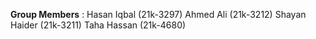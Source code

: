 **Group Members** : 
Hasan Iqbal (21k-3297) Ahmed Ali (21k-3212) Shayan Haider (21k-3211) Taha Hassan (21k-4680)
